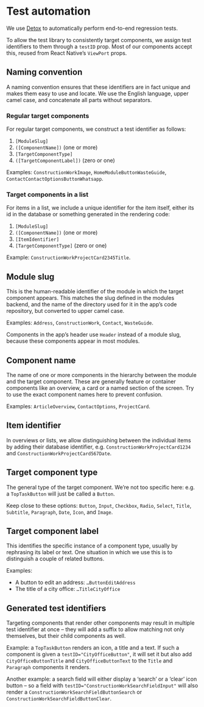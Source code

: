 # Test automation

We use [Detox](https://wix.github.io/Detox/) to automatically perform end-to-end regression tests.

To allow the test library to consistently target components, we assign test identifiers to them through a `testID` prop. Most of our components accept this, reused from React Native’s `ViewPort` props.

## Naming convention

A naming convention ensures that these identifiers are in fact unique and makes them easy to use and locate. We use the English language, upper camel case, and concatenate all parts without separators.

### Regular target components

For regular target components, we construct a test identifier as follows:

1. `[ModuleSlug]`
2. `([ComponentName])` (one or more)
3. `[TargetComponentType]`
4. `([TargetComponentLabel])` (zero or one)

Examples: `ConstructionWorkImage`, `HomeModuleButtonWasteGuide`, `ContactContactOptionsButtonWhatsapp`.

### Target components in a list

For items in a list, we include a unique identifier for the item itself, either its id in the database or something generated in the rendering code:

1. `[ModuleSlug]`
2. `([ComponentName])` (one or more)
3. `[ItemIdentifier]`
4. `[TargetComponentType]` (zero or one)

Example: `ConstructionWorkProjectCard2345Title`.

## Module slug

This is the human-readable identifier of the module in which the target component appears. This matches the slug defined in the modules backend, and the name of the directory used for it in the app’s code repository, but converted to upper camel case.

Examples: `Address`, `ConstructionWork`, `Contact`, `WasteGuide`.

Components in the app’s header use `Header` instead of a module slug, because these components appear in most modules.

## Component name

The name of one or more components in the hierarchy between the module and the target component. These are generally feature or container components like an overview, a card or a named section of the screen. Try to use the exact component names here to prevent confusion. 

Examples: `ArticleOverview`, `ContactOptions`, `ProjectCard`.

## Item identifier

In overviews or lists, we allow distinguishing between the individual items by adding their database identifier, e.g. `ConstructionWorkProjectCard1234` and `ConstructionWorkProjectCard567Date`.

## Target component type

The general type of the target component. We’re not too specific here: e.g. a `TopTaskButton` will just be called a `Button`. 

Keep close to these options: `Button`, `Input`, `Checkbox`, `Radio`, `Select`, `Title`, `Subtitle`, `Paragraph`, `Date`, `Icon`, and `Image`.

## Target component label

This identifies the specific instance of a component type, usually by rephrasing its label or text. One situation in which we use this is to distinguish a couple of related buttons.

Examples:
- A button to edit an address: `…ButtonEditAddress`
- The title of a city office: `…TitleCityOffice`

## Generated test identifiers

Targeting components that render other components may result in multiple test identifier at once – they will add a suffix to allow matching not only themselves, but their child components as well.

Example: a `TopTaskButton` renders an icon, a title and a text. If such a component is given a `testID="CityOfficeButton"`, it will set it but also add `CityOfficeButtonTitle` and `CityOfficeButtonText` to the `Title` and `Paragraph` components it renders.

Another example: a search field will either display a ‘search’ or a ‘clear’ icon button – so a field with `testID="ConstructionWorkSearchFieldInput"` will also render a `ConstructionWorkSearchFieldButtonSearch` or `ConstructionWorkSearchFieldButtonClear`.

